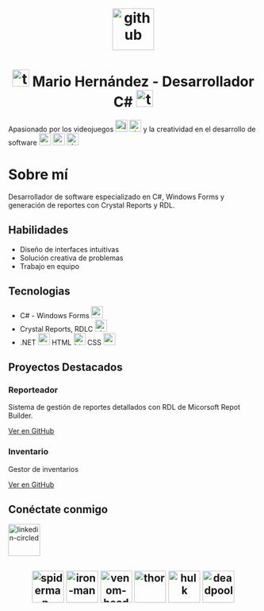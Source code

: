 <h1 align="center"> <img width="84" height="84" src="https://img.icons8.com/arcade/64/github.png" alt="github"/></h1>
<h1 align="center"> <img width="34" height="34" src="https://img.icons8.com/arcade/64/test-account.png" alt="test-account"/> Mario Hernández - Desarrollador C# <img width="34" height="34" src="https://img.icons8.com/arcade/64/tiktok-verified-account.png" alt="tiktok-verified-account"/></h1>
<p>Apasionado por los videojuegos <img width="24" height="24" src="https://img.icons8.com/arcade/64/james-bond.png" alt="james-bond"/> <img width="24" height="24" src="https://img.icons8.com/arcade/64/nintendo-switch-logo.png" alt="nintendo-switch-logo"/> y la creatividad en el desarrollo de software <img width="24" height="24" src="https://img.icons8.com/arcade/64/repository.png" alt="repository"/> <img width="24" height="24" src="https://img.icons8.com/arcade/64/source-code.png" alt="source-code"/> <img width="24" height="24" src="https://img.icons8.com/arcade/64/checklist.png" alt="checklist"/></p>
<h1>Sobre mí</h1>
    <p>Desarrollador de software especializado en C#, Windows Forms y generación de reportes con Crystal Reports y RDL.</p>
</div>
<div class="container">
    <h2>Habilidades</h2>
    <ul>
        <li>Diseño de interfaces intuitivas</li>
        <li>Solución creativa de problemas</li>
        <li>Trabajo en equipo</li>
    </ul>
    <h2>Tecnologias</h2>
    <ul>
        <li>C# - Windows Forms <img width="24" height="24" src="https://img.icons8.com/nolan/64/c-sharp-logo.png" alt="c-sharp-logo"/></li>
        <li>Crystal Reports, RDLC <img width="24" height="24" src="https://img.icons8.com/arcade/64/pie-chart-report.png" alt="pie-chart-report"/></li>
        <li>.NET <img width="24" height="24" src="https://img.icons8.com/color/48/net-framework.png" alt="net-framework"/> HTML <img width="24" height="24" src="https://img.icons8.com/arcade/64/html-5.png" alt="html-5"/> CSS <img width="24" height="24" src="https://img.icons8.com/fluency/48/css3.png" alt="css3"/></li>
    </ul>
    
<h2>Proyectos Destacados</h2>
    <div class="projects">
        <div class="project-card">
            <h3>Reporteador</h3>
            <p>Sistema de gestión de reportes detallados con RDL de Micorsoft Repot Builder.</p>
            <a href="https://github.com/ninhoProgrammer/Reporteadores">Ver en GitHub</a>
        </div>
        <div class="project-card">
            <h3>Inventario</h3>
            <p>Gestor de inventarios</p>
            <a href="https://github.com/ninhoProgrammer/InventaryWMS">Ver en GitHub</a>
        </div>
    </div>
<h2>Conéctate conmigo</h2>
    <a href="https://www.linkedin.com/in/it-mario-hernández/"><img width="64" height="64" src="https://img.icons8.com/arcade/64/linkedin-circled.png" alt="linkedin-circled"/></a>
<h2></h2>
<h2 align="center"><img width="64" height="64" src="https://img.icons8.com/arcade/64/spiderman-head.png" alt="spiderman-head"/> <img width="64" height="64" src="https://img.icons8.com/arcade/64/iron-man.png" alt="iron-man"/> <img width="64" height="64" src="https://img.icons8.com/arcade/64/venom-head.png" alt="venom-head"/> <img width="64" height="64" src="https://img.icons8.com/arcade/64/thor.png" alt="thor"/> <img width="64" height="64" src="https://img.icons8.com/arcade/64/hulk.png" alt="hulk"/> <img width="64" height="64" src="https://img.icons8.com/arcade/64/deadpool.png" alt="deadpool"/></h2>


<!--
**ninhoProgrammer/ninhoProgrammer** is a ✨ _special_ ✨ repository because its `README.md` (this file) appears on your GitHub profile.

Here are some ideas to get you started:

- 🔭 I’m currently working on ...
- 🌱 I’m currently learning ...
- 👯 I’m looking to collaborate on ...
- 🤔 I’m looking for help with ...
- 💬 Ask me about ...
- 📫 How to reach me: ...
- 😄 Pronouns: ...
- ⚡ Fun fact: ...
-->
